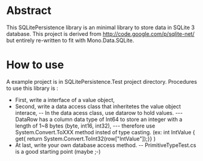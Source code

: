 ﻿# Abstract #
This SQLitePersistence library is an minimal library to store data in SQLite 3 database. 
This project is derived from http://code.google.com/p/sqlite-net/ but entirely re-written to fit with Mono.Data.SQLite.

# How to use #
A example project is in SQLitePersistence.Test project directory. Procedures to use this library is :
- First,  write a interface of a value object,
- Second, write a data access class that inheritetes the value object interace,
-- In the data acess class, use datarow to hold values. 
--- DataRow has a column data type of Int64 to store an integer with a length of 1~8 bytes (byte, int16, int32), 
--- therefore use System.Convert.ToXXX method insted of type casting. (ex: int IntValue { get{ return System.Convert.ToInt32(row["IntValue"]);}} )
- At last, write your own database access method.
-- PrimitiveTypeTest.cs is a good starting point (maybe ;-)
